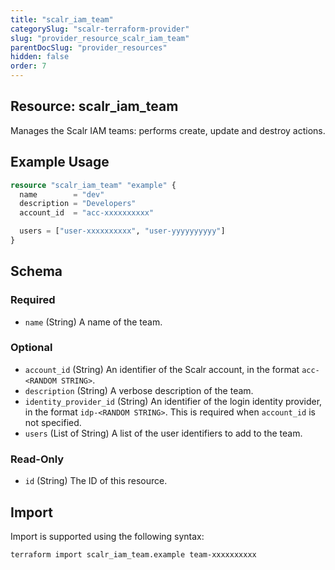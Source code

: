 ```yaml
---
title: "scalr_iam_team"
categorySlug: "scalr-terraform-provider"
slug: "provider_resource_scalr_iam_team"
parentDocSlug: "provider_resources"
hidden: false
order: 7
---
```

## Resource: scalr_iam_team

Manages the Scalr IAM teams: performs create, update and destroy actions.

## Example Usage

```terraform
resource "scalr_iam_team" "example" {
  name        = "dev"
  description = "Developers"
  account_id  = "acc-xxxxxxxxxx"

  users = ["user-xxxxxxxxxx", "user-yyyyyyyyyy"]
}
```

<!-- schema generated by tfplugindocs -->
## Schema

### Required

- `name` (String) A name of the team.

### Optional

- `account_id` (String) An identifier of the Scalr account, in the format `acc-<RANDOM STRING>`.
- `description` (String) A verbose description of the team.
- `identity_provider_id` (String) An identifier of the login identity provider, in the format `idp-<RANDOM STRING>`. This is required when `account_id` is not specified.
- `users` (List of String) A list of the user identifiers to add to the team.

### Read-Only

- `id` (String) The ID of this resource.

## Import

Import is supported using the following syntax:

```shell
terraform import scalr_iam_team.example team-xxxxxxxxxx
```
